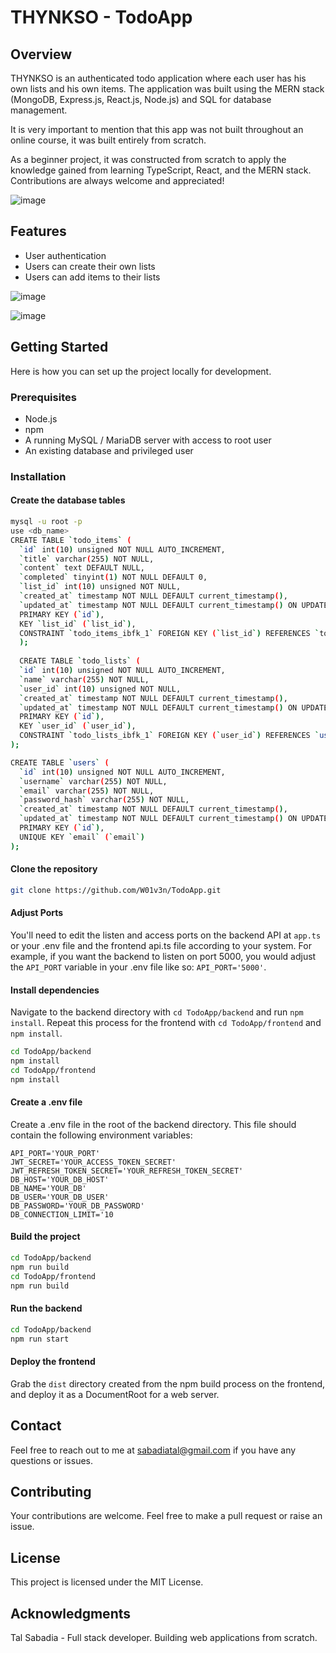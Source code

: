 # THYNKSO - TodoApp

## Overview
THYNKSO is an authenticated todo application where each user has his own lists and his own items. The application was built using the MERN stack (MongoDB, Express.js, React.js, Node.js) and SQL for database management.

It is very important to mention that this app was not built throughout an online course, it was built entirely from scratch.

As a beginner project, it was constructed from scratch to apply the knowledge gained from learning TypeScript, React, and the MERN stack. Contributions are always welcome and appreciated!

![image](https://github.com/W01v3n/TodoApp/assets/69687310/49fb8369-fbcc-4db4-bfa4-b4a4e0f637b3)

## Features
- User authentication
- Users can create their own lists
- Users can add items to their lists

![image](https://github.com/W01v3n/TodoApp/assets/69687310/b441da56-6aaa-4e6e-b9a8-8d96b76192da)

![image](https://github.com/W01v3n/TodoApp/assets/69687310/e53a083e-d21e-4571-87cd-45e1cfcf910d)


## Getting Started
Here is how you can set up the project locally for development.

### Prerequisites
- Node.js
- npm
- A running MySQL / MariaDB server with access to root user
- An existing database and privileged user

### Installation

#### Create the database tables
```bash
mysql -u root -p
use <db_name>
CREATE TABLE `todo_items` (
  `id` int(10) unsigned NOT NULL AUTO_INCREMENT,
  `title` varchar(255) NOT NULL,
  `content` text DEFAULT NULL,
  `completed` tinyint(1) NOT NULL DEFAULT 0,
  `list_id` int(10) unsigned NOT NULL,
  `created_at` timestamp NOT NULL DEFAULT current_timestamp(),
  `updated_at` timestamp NOT NULL DEFAULT current_timestamp() ON UPDATE current_timestamp(),
  PRIMARY KEY (`id`),
  KEY `list_id` (`list_id`),
  CONSTRAINT `todo_items_ibfk_1` FOREIGN KEY (`list_id`) REFERENCES `todo_lists` (`id`) ON DELETE CASCADE
  );
  
  CREATE TABLE `todo_lists` (
  `id` int(10) unsigned NOT NULL AUTO_INCREMENT,
  `name` varchar(255) NOT NULL,
  `user_id` int(10) unsigned NOT NULL,
  `created_at` timestamp NOT NULL DEFAULT current_timestamp(),
  `updated_at` timestamp NOT NULL DEFAULT current_timestamp() ON UPDATE current_timestamp(),
  PRIMARY KEY (`id`),
  KEY `user_id` (`user_id`),
  CONSTRAINT `todo_lists_ibfk_1` FOREIGN KEY (`user_id`) REFERENCES `users` (`id`) ON DELETE CASCADE
);

CREATE TABLE `users` (
  `id` int(10) unsigned NOT NULL AUTO_INCREMENT,
  `username` varchar(255) NOT NULL,
  `email` varchar(255) NOT NULL,
  `password_hash` varchar(255) NOT NULL,
  `created_at` timestamp NOT NULL DEFAULT current_timestamp(),
  `updated_at` timestamp NOT NULL DEFAULT current_timestamp() ON UPDATE current_timestamp(),
  PRIMARY KEY (`id`),
  UNIQUE KEY `email` (`email`)
);
```

#### Clone the repository
```bash
git clone https://github.com/W01v3n/TodoApp.git
```
#### Adjust Ports
You'll need to edit the listen and access ports on the backend API at `app.ts` or your .env file and the frontend api.ts file according to your system. For example, if you want the backend to listen on port 5000, you would adjust the `API_PORT` variable in your .env file like so: `API_PORT='5000'`.

#### Install dependencies
Navigate to the backend directory with `cd TodoApp/backend` and run `npm install`. Repeat this process for the frontend with `cd TodoApp/frontend` and `npm install`.
```bash
cd TodoApp/backend
npm install
cd TodoApp/frontend
npm install
```
#### Create a .env file
Create a .env file in the root of the backend directory. This file should contain the following environment variables:
```env
API_PORT='YOUR_PORT'
JWT_SECRET='YOUR_ACCESS_TOKEN_SECRET'
JWT_REFRESH_TOKEN_SECRET='YOUR_REFRESH_TOKEN_SECRET'
DB_HOST='YOUR_DB_HOST'
DB_NAME='YOUR_DB'
DB_USER='YOUR_DB_USER'
DB_PASSWORD='YOUR_DB_PASSWORD'
DB_CONNECTION_LIMIT='10
```

#### Build the project
```bash
cd TodoApp/backend
npm run build
cd TodoApp/frontend
npm run build
```

#### Run the backend
```bash
cd TodoApp/backend
npm run start
```

#### Deploy the frontend
Grab the `dist` directory created from the npm build process on the frontend, and deploy it as a DocumentRoot for a web server.


## Contact
Feel free to reach out to me at sabadiatal@gmail.com if you have any questions or issues.

## Contributing
Your contributions are welcome. Feel free to make a pull request or raise an issue.

## License
This project is licensed under the MIT License.

## Acknowledgments
Tal Sabadia - Full stack developer. Building web applications from scratch.
